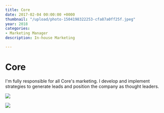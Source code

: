 ```yaml
---
title: Core
date: 2017-02-04 00:00:00 +0000
thumbnail: "/upload/photo-1504198322253-cfa87a0ff25f.jpeg"
year: 2018
categories:
- Marketing Manager
description: In-house Marketing

---
```

# Core

I'm fully responsible for all Core's marketing. I develop and implement strategies to generate leads and position the company as thought leaders. 

![](/upload/photo-1504198322253-cfa87a0ff25f.jpeg)

![](/upload/photo-1504198322253-cfa87a0ff25f.jpeg)
